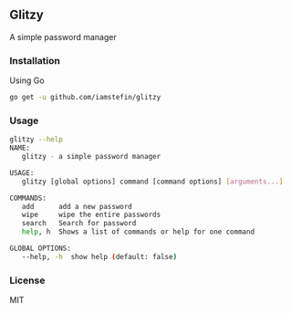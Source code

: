 ## Glitzy
A simple password manager 

### Installation
Using Go
```bash
go get -u github.com/iamstefin/glitzy
```

### Usage 
```bash
glitzy --help
NAME:
   glitzy - a simple password manager

USAGE:
   glitzy [global options] command [command options] [arguments...]

COMMANDS:
   add      add a new password
   wipe     wipe the entire passwords
   search   Search for password
   help, h  Shows a list of commands or help for one command

GLOBAL OPTIONS:
   --help, -h  show help (default: false)
```

### License
MIT